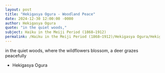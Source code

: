 ```yaml
---
layout: post
title: "Hekigasya Ogura - Woodland Peace"
date: 2024-12-30 12:00:00 -0000
author: Hekigasya Ogura
quote: "in the quiet woods,"
subject: Haiku in the Meiji Period (1868–1912)
permalink: /Haiku in the Meiji Period (1868–1912)/Hekigasya Ogura/Hekigasya Ogura - Woodland Peace
---
```


in the quiet woods,
where the wildflowers blossom,
a deer grazes peacefully

- Hekigasya Ogura
